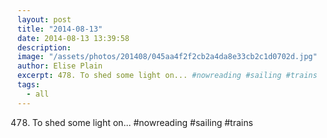 ```yaml
---
layout: post
title: "2014-08-13"
date: 2014-08-13 13:39:58
description: 
image: "/assets/photos/201408/045aa4f2f2cb2a4da8e33cb2c1d0702d.jpg"
author: Elise Plain
excerpt: 478. To shed some light on... #nowreading #sailing #trains
tags: 
  - all
---
```


478. To shed some light on... #nowreading #sailing #trains
<p></p>
